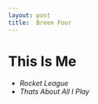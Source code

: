 ```yaml
---
layout: post
title:  Breen Four
---
```

<html>
<head>
<h1>This Is Me</h1>
<title>
This Is An Unordered List Of The Games I Like
</title>
<h6>
<ul>
<li>
Rocket League
</li>
<li>
Thats About All I Play
</li>
</ul>
</h6>
</head>
<body>
</body>
</html>
